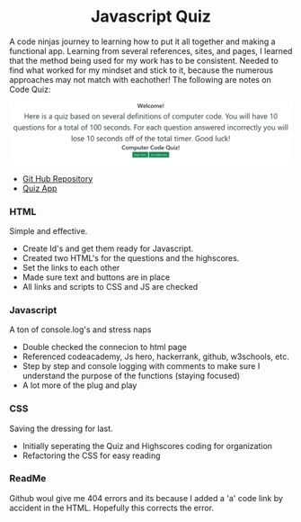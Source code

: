# <center>Javascript Quiz
A code ninjas journey to learning how to put it all together and making a functional app. Learning from several references, sites, and pages, I learned that the method being used for my work has to be consistent. Needed to find what worked for my mindset and stick to it, because the numerous approaches may not match with eachother! The following are notes on Code Quiz:

![Quiz Screenshot](./Assets/codecapture.png "Code Quiz")
* [Git Hub Repository](https://github.com/malhill/Code-Quiz "Code Quiz Respository")
* [Quiz App](https://malhill.github.io/Code-Quiz/ "Quiz App")

### HTML
Simple and effective. 
* Create Id's and get them ready for Javascript.
* Created two HTML's for the questions and the highscores. 
* Set the links to each other 
* Made sure text and buttons are in place
* All links and scripts to CSS and JS are checked

### Javascript 
A ton of console.log's and stress naps
* Double checked the connecion to html page
* Referenced codeacademy, Js hero, hackerrank, github, w3schools, etc. 
* Step by step and console logging with comments to make sure I understand the purpose of the functions (staying focused)
* A lot more of the plug and play

### CSS 
Saving the dressing for last. 
* Initially seperating the Quiz and Highscores coding for organization
* Refactoring the CSS for easy reading

### ReadMe
Github woul give me 404 errors and its because I added a 'a' code link by accident in the HTML. Hopefully this corrects the error.